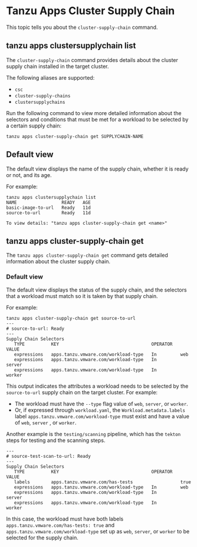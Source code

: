 # Tanzu Apps Cluster Supply Chain

This topic tells you about the `cluster-supply-chain` command.

## tanzu apps clustersupplychain list

The `cluster-supply-chain` command provides details about the cluster supply chain installed in the
target cluster.

The following aliases are supported:

- `csc`
- `cluster-supply-chains`
- `clustersupplychains`

Run the following command to view more detailed information about the selectors and conditions that
must be met for a workload to be selected by a certain supply chain:

```console
tanzu apps cluster-supply-chain get SUPPLYCHAIN-NAME
```

## Default view

The default view displays the name of the supply chain, whether it is ready or not,
and its age.

For example:

```console
tanzu apps clustersupplychain list
NAME                 READY   AGE
basic-image-to-url   Ready   11d
source-to-url        Ready   11d

To view details: "tanzu apps cluster-supply-chain get <name>"

```

## tanzu apps cluster-supply-chain get

The `tanzu apps cluster-supply-chain get` command gets detailed information about the cluster supply chain.

### Default view

The default view displays the status of the supply
chain, and the selectors that a workload must match so it is taken by that supply chain.

For example:

```console
tanzu apps cluster-supply-chain get source-to-url
---
# source-to-url: Ready
---
Supply Chain Selectors
   TYPE          KEY                                   OPERATOR   VALUE
   expressions   apps.tanzu.vmware.com/workload-type   In         web
   expressions   apps.tanzu.vmware.com/workload-type   In         server
   expressions   apps.tanzu.vmware.com/workload-type   In         worker
```

This output indicates the attributes a workload needs to be selected by the `source-to-url` supply
chain on the target cluster. For example:

- The workload must have the `--type` flag value of `web`, `server`, or `worker`.
- Or, if expressed through `workload.yaml`, the `Workload.metadata.labels` label
  `apps.tanzu.vmware.com/workload-type` must exist and have a value of `web`, `server` , or `worker`.

Another example is the `testing/scanning` pipeline, which has the `tekton` steps for testing and
the scanning steps.

```console
---
# source-test-scan-to-url: Ready
---
Supply Chain Selectors
   TYPE          KEY                                   OPERATOR   VALUE
   labels        apps.tanzu.vmware.com/has-tests                  true
   expressions   apps.tanzu.vmware.com/workload-type   In         web
   expressions   apps.tanzu.vmware.com/workload-type   In         server
   expressions   apps.tanzu.vmware.com/workload-type   In         worker
```

In this case, the workload must have both labels `apps.tanzu.vmware.com/has-tests: true` and
`apps.tanzu.vmware.com/workload-type` set up as `web`, `server`, or `worker` to be selected for
the supply chain.

